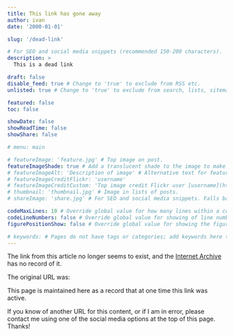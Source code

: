 ```yaml
---
title: This link has gone away
author: ivan
date: '2000-01-01'

slug: '/dead-link'

# For SEO and social media snippets (recommended 150-200 characters).
description: >
  This is a dead link

draft: false
disable_feed: true # Change to 'true' to exclude from RSS etc.
unlisted: true # Change to 'true' to exclude from search, lists, sitemaps, and feeds.

featured: false
toc: false

showDate: false
showReadTime: false
showShare: false

# menu: main

# featureImage: 'feature.jpg' # Top image on post.
featureImageShade: true # Add a translucent shade to the image to make overlaid text easier to read.
# featureImageAlt: 'Description of image' # Alternative text for featured image.
# featureImageCreditFlickr: 'username'
# featureImageCreditCustom: 'Top image credit Flickr user [username](https://www.flickr.com/photos/username).'
# thumbnail: 'thumbnail.jpg' # Image in lists of posts.
# shareImage: 'share.jpg' # For SEO and social media snippets. Falls back to thumbnail (if set) or featureImage.

codeMaxLines: 10 # Override global value for how many lines within a code block before auto-collapsing.
codeLineNumbers: false # Override global value for showing of line numbers within code block.
figurePositionShow: false # Override global value for showing the figure label.

# keywords: # Pages do not have tags or categories; add keywords here to include them in metadata for SEO.
---
```


<div class="archive-link">The link from this article no longer seems to exist, and the <a href="https://web.archive.org/" class="internet-archive">Internet Archive</a> has no record of it.</div>

The original URL was:

<div class="dead-link"><span class="url"></span></div>

This page is maintained here as a record that at one time this link was active.

If you know of another URL for this content, or if I am in error, please contact
me using one of the social media options at the top of this page. Thanks!
